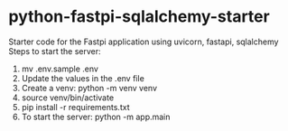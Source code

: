 # python-fastpi-sqlalchemy-starter
Starter code for the Fastpi application using uvicorn, fastapi, sqlalchemy 
Steps to start the server:
1. mv .env.sample .env
2. Update the values in the .env file
3. Create a venv: python -m venv venv
4. source venv/bin/activate
5. pip install -r requirements.txt
6. To start the server: python -m app.main 

